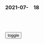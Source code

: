 ### 2021-07-　18

```note
```

<table id="tbc" style="white-space: pre-wrap">
</table>
<button onclick="toggleb()">toggle</button>
<pre id="prr" style="display: none">
<!-- 🍅<br>　<hr>🍑 -->

河南乡镇干部扮演“唐僧师徒”卖桃视频走红：没想到会这么火，卖出3万多斤
https://new.qq.com/rain/a/20210717A0A9J800

终末的女武神：释迦胜后，人类十四位代表还剩下谁？他最令人无语
https://www.sohu.com/a/475668550_486812

https://p6.itc.cn/images01/20210705/da26fa66b7ee4bdfb708fb56fc7a6637.png

终末的女武神》没出现zg神明是对的，作者没那个胆
https://www.sohu.com/a/474074578_120572615

zg神明被魔改，不一定所有人都能接受
https://p0.itc.cn/images01/20210625/43003ad5d78c4b2191deb28833878346.png

zg神明毁灭人类，这就涉及rh了

zg神明战败或者伤残，可能会伤zg读者的心

红伞伞，白杆杆，吃完就要躺板板”……这首“恐怖童谣”火了
https://export.shobserver.com/baijiahao/html/386677.html

https://images.shobserver.com/export_img/2021/7/17/594e521c1efc41f8bac1c3947767f16e.jpg

记得初中吃菌中毒的时候，因为不知
道自已中毒了，还顽强的去上课了，
然后我就看到同桌的英语课本上有个
穿红色高叉泳衣的美人在荡秋千，我
跟我同桌说了以后，她睁大眼睛在英
语课本上找了一节课都没找到那穿高
叉泳衣的美女

https://images.shobserver.com/export_img/2021/7/17/f2c9f287c18647c7ac969db8434f9118.jpg
https://images.shobserver.com/export_img/2021/7/17/68a940f153794fd5a2e87d591958845c.jpg

吴京起诉“战狼”！法院判了
https://baijiahao.baidu.com/s?id=1705585488849587779

10万老人每天上网超10小时，网瘾老人愁坏儿女
https://www.thepaper.cn/newsDetail_forward_13633225

<!-- 🍅<br>　<hr>🍑 -->
</pre>

```tip
```

<script src="https://cdn.jsdelivr.net/npm/jquery@3.5.1/dist/jquery.min.js"></script>

<link rel="stylesheet" href="https://cdn.jsdelivr.net/gh/fancyapps/fancybox@3.5.7/dist/jquery.fancybox.min.css" />
<script src="https://cdn.jsdelivr.net/gh/fancyapps/fancybox@3.5.7/dist/jquery.fancybox.min.js"></script>

<script type="text/javascript">

setTimeout(function(){
  tbc.innerHTML = parseURL(prr.innerHTML);
},0);

var __urlRegex = /(\b(https?|ftp|file):\/\/[-A-Z0-9+&@#\/%?=~_|!:,.;]*[-A-Z0-9+&@#\/%=~_|])/ig;
var __imgRegex = /\.(?:jpe?g|gif|png)$/i;

function parseURL($string){

    var exp = __urlRegex;
    return $string.replace(exp,function(match){
            __imgRegex.lastIndex=0;
            if(__imgRegex.test(match)){
                return '<a data-fancybox="gallery" href="' + match.replace("/p=700", "")
                 + '"><img src="' + match.replace("/p=700", "")+'" width="64"></a>';
            }
            else{
                return '<a href="' + match + '" target="_blank">' + match + '</a>';
            }
        }
    );
}

function toggleb() {
  var x = document.getElementById("prr");
  if (x.style.display === "none") {
    x.style.display = "";
  } else {
    x.style.display = "none";
  }
}

</script>
